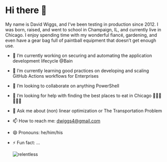 # Hi there 👋
My name is David Wiggs, and I’ve been testing in production since 2012. I was born, raised, and went to school in Champaign, IL, and currently live in Chicago. I enjoy spending time with my wonderful fiancé, gardening, and even have a gear bag full of paintball equipment that doesn’t get enough use.

- 🔭 I’m currently working on securing and automating the application development lifecycle @Bain
- 🌱 I’m currently learning good practices on developing and scaling GitHub Actions workflows for Enterprises
- 👯 I’m looking to collaborate on anything PowerShell
- 🤔 I’m looking for help with finding the best places to eat in Chicago 🍕🌭🥞🍜🍝🍔
- 💬 Ask me about (non) linear optimization or The Transportation Problem
- 📫 How to reach me: [dwiggs4@gmail.com](mailto:dwiggs4@gmail.com)
- 😄 Pronouns: he/him/his
- ⚡ Fun fact: ...

  ![relentless](relentless.gif)
